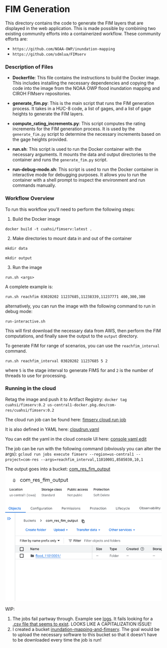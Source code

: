 # FIM Generation

This directory contains the code to generate the FIM layers
that are displayed in the web application. This is made possible
by combining two existing community efforts into a containerized
workflow. These community efforts are:

- `https://github.com/NOAA-OWP/inundation-mapping`
- `https://github.com/sdmlua/FIMserv`

### Description of Files

- **Dockerfile**: This file contains the instructions to build the Docker image. This includes installing the necessary dependencies and copying the code into the image from the NOAA OWP flood inundation mapping and CIROH FIMserv repositories.

- **generate_fim.py**: This is the main script that runs the FIM generation process. It takes in a HUC-8 code, a list of gages, and a list of gage heights to generate the FIM layers.

- **compute_rating_increments.py**: This script computes the rating increments for the FIM generation process. It is used by the `generate_fim.py` script to determine the necessary increments based on the gage heights provided.

- **run.sh**: This script is used to run the Docker container with the necessary arguments. It mounts the data and output directories to the container and runs the `generate_fim.py` script.

- **run-debug-mode.sh**: This script is used to run the Docker container in interactive mode for debugging purposes. It allows you to run the container with a shell prompt to inspect the environment and run commands manually.

### Workflow Overview

To run this workflow you'll need to perform the following steps:

1. Build the Docker image

  `docker build -t cuahsi/fimserv:latest .`

2. Make directories to mount data in and out of the container

  `mkdir data`

  `mkdir output`

3. Run the image

  `run.sh <args>`

  A complete example is:

  `run.sh reachfim 03020202 11237685,11238339,11237771 400,300,300`

  alternatively, you can run the image with the following command to run in debug mode:

  `run-interactive.sh`

  This will first download the necessary data from AWS, then perform the FIM computations, and finally save the output to the `output` directory.

To generate FIM for range of scenarios, you can use the `reachfim_interval` command.

`run.sh reachfim_interval 03020202 11237685 5 2`

where `5` is the stage interval to generate FIMS for and `2` is the number of threads to use for processing.

### Running in the cloud

Retag the image and push it to Artifact Registry:
`docker tag cuahsi/fimserv:0.2 us-central1-docker.pkg.dev/com-res/cuahsi/fimserv:0.2`

The cloud run job can be found here:
[fimserv cloud run job](https://console.cloud.google.com/run/jobs/details/us-central1/fimserv/executions?inv=1&invt=Ab1KKQ&project=com-res)

It is also defined in YAML here:
[cloudrun.yaml](./cloud/cloudrun.yaml)

You can edit the yaml in the cloud console UI here:
[console yaml edit](https://console.cloud.google.com/run/jobs/details/us-central1/fimserv/yaml/edit?inv=1&invt=Ab1KKQ&project=com-res)

The job can be run with the following command (obviously you can alter the args):
`gcloud run jobs execute fimserv --region=us-central1 --project=com-res --args=reachfim_interval,11010001,8585030,10,1`

The output goes into a bucket:
[com_res_fim_output](https://console.cloud.google.com/storage/browser/com_res_fim_output)
![output_bucket](output_bucket.png)

WIP:
1. The jobs fail partway through. Example see [logs](https://console.cloud.google.com/run/jobs/details/us-central1/fimserv/logs?inv=1&invt=Ab1KKQ&project=com-res). It fails looking for a [.csv file that seems to exist](https://storage.cloud.google.com/com_res_fim_output/flood_11010001/11010001/branches/0/hydroTable_0.csv). LOOKS LIKE A CAPITALIZATION ISSUE!
2. I created a bucket [inundation-mapping-and-fimserv](https://console.cloud.google.com/storage/browser/inundation-mapping-and-fimserv). The goal would be to upload the necessary software to this bucket so that it doesn't have to be downloaded every time the job is run!